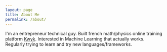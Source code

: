 ```yaml
---
layout: page
title: About Me
permalink: /about/
---
```


I'm an entrepreneur technical guy. Built french math/physics online training platform [Kwyk](https://www.kwyk.fr/).
Interested in Machine Learning that actually works. Regularly trying to learn and try new languages/frameworks.
